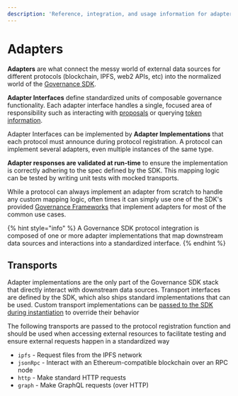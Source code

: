 ```yaml
---
description: 'Reference, integration, and usage information for adapters and transports.'
---
```


# Adapters

**Adapters** are what connect the messy world of external data sources for different protocols \(blockchain, IPFS, web2 APIs, etc\) into the normalized world of the [Governance SDK](../governance-sdk.md).

**Adapter Interfaces** define standardized units of composable governance functionality. Each adapter interface handles a single, focused area of responsibility such as interacting with [proposals](proposals-adapter.md) or querying [token information](token-adapter.md).

Adapter Interfaces can be implemented by **Adapter Implementations** that each protocol must announce during protocol registration. A protocol can implement several adapters, even multiple instances of the same type.

**Adapter responses are validated at run-time** to ensure the implementation is correctly adhering to the spec defined by the SDK. This mapping logic can be tested by writing unit tests with mocked transports.

While a protocol can always implement an adapter from scratch to handle any custom mapping logic, often times it can simply use one of the SDK's provided [Governance Frameworks](../governance-frameworks/) that implement adapters for most of the common use cases.

{% hint style="info" %}
A Governance SDK protocol integration is composed of one or more adapter implementations that map downstream data sources and interactions into a standardized interface.
{% endhint %}

## Transports

Adapter implementations are the only part of the Governance SDK stack that directly interact with downstream data sources. Transport interfaces are defined by the SDK, which also ships standard implementations that can be used. Custom transport implementations can be [passed to the SDK during instantiation](../quick-start.md#creating-the-sdk-instance) to override their behavior

The following transports are passed to the protocol registration function and should be used when accessing external resources to facilitate testing and ensure external requests happen in a standardized way

* `ipfs` - Request files from the IPFS network
* `jsonRpc` - Interact with an Ethereum-compatible blockchain over an RPC node
* `http` - Make standard HTTP requests
* `graph` - Make GraphQL requests \(over HTTP\)

